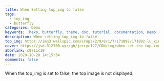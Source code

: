 ```yaml
---
title: When Setting top_img to false
tags:
  - top_img
  - butterfly
categories: Demo
keywords: 'hexo, butterfly, theme, doc, tutorial, documentation, Demo'
description: When setting top_img to false
top_img: https://img3.wallspic.com/crops/2/9/8/1/7/171892/171892-lu_xing-cheng_shi-li_cheng_bei-cheng_shi_jing_guan-3840x2160.jpg
cover: https://jsd.012700.xyz/gh/jerryc127/CDN/img/when-set-the-top-img-to-false.png
abbrlink: c9711c19
date: 2020-10-28 14:15:34
comments: false
---
```


When the top_img is set to false, the top image is not displayed.